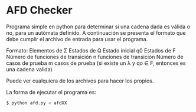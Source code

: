 # AFD Checker
Programa simple en python para determinar si una cadena dada es válida o no, para un autómata definido. A continuación se presenta el formato que debe cumplir el archivo de entrada para usar el programa.

Formato:
Elementos de Σ
Estados de Q
Estado inicial q0
Estados de F
Número de funciones de transición
n funciones de transición
Número de casos de prueba
m casos de prueba (si existe un λ y qo ∈ F, entonces es una cadena valida)

Puede ver cualquiera de los archivos para hacer los propios.

La forma de ejecutar el programa es:

```bash
$ python afd.py < afdXX
```
